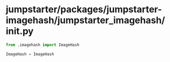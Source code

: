 # jumpstarter/packages/jumpstarter-imagehash/jumpstarter_imagehash/__init__.py

```python
from .imagehash import ImageHash

ImageHash = ImageHash

```